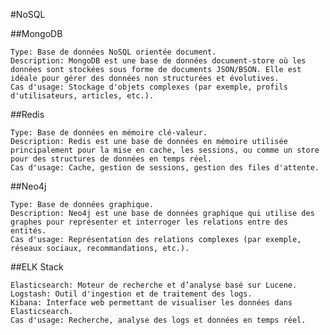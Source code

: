 #NoSQL

##MongoDB

    Type: Base de données NoSQL orientée document.
    Description: MongoDB est une base de données document-store où les données sont stockées sous forme de documents JSON/BSON. Elle est idéale pour gérer des données non structurées et évolutives.
    Cas d'usage: Stockage d'objets complexes (par exemple, profils d'utilisateurs, articles, etc.).

##Redis

    Type: Base de données en mémoire clé-valeur.
    Description: Redis est une base de données en mémoire utilisée principalement pour la mise en cache, les sessions, ou comme un store pour des structures de données en temps réel.
    Cas d'usage: Cache, gestion de sessions, gestion des files d'attente.

##Neo4j

    Type: Base de données graphique.
    Description: Neo4j est une base de données graphique qui utilise des graphes pour représenter et interroger les relations entre des entités.
    Cas d'usage: Représentation des relations complexes (par exemple, réseaux sociaux, recommandations, etc.).

##ELK Stack

    Elasticsearch: Moteur de recherche et d’analyse basé sur Lucene.
    Logstash: Outil d'ingestion et de traitement des logs.
    Kibana: Interface web permettant de visualiser les données dans Elasticsearch.
    Cas d'usage: Recherche, analyse des logs et données en temps réel.

